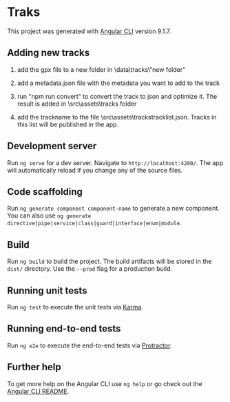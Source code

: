 # Traks


This project was generated with [Angular CLI](https://github.com/angular/angular-cli) version 9.1.7.

## Adding new tracks

1. add the gpx file to a new folder in \data\tracks\\"new folder"

2. add a metadata.json file with the metadata you want to add to the track

3. run "npm run convert" to convert the track to json and optimize it. The result is added in   \src\assets\tracks folder

4. add the trackname to the file \src\assets\trackstracklist.json. Tracks in this list will be published in the app. 


## Development server

Run `ng serve` for a dev server. Navigate to `http://localhost:4200/`. The app will automatically reload if you change any of the source files.

## Code scaffolding

Run `ng generate component component-name` to generate a new component. You can also use `ng generate directive|pipe|service|class|guard|interface|enum|module`.

## Build

Run `ng build` to build the project. The build artifacts will be stored in the `dist/` directory. Use the `--prod` flag for a production build.

## Running unit tests

Run `ng test` to execute the unit tests via [Karma](https://karma-runner.github.io).

## Running end-to-end tests

Run `ng e2e` to execute the end-to-end tests via [Protractor](http://www.protractortest.org/).

## Further help

To get more help on the Angular CLI use `ng help` or go check out the [Angular CLI README](https://github.com/angular/angular-cli/blob/master/README.md).
